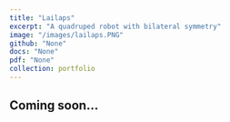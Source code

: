 ```yaml
---
title: "Lailaps"
excerpt: "A quadruped robot with bilateral symmetry"
image: "/images/lailaps.PNG" 
github: "None"
docs: "None"
pdf: "None"
collection: portfolio
---
```


## Coming soon...
